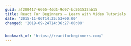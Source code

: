 ```yaml
---
guid: af280417-6665-4dd1-9d07-bc551532ab15
title: React For Beginners — Learn with Video Tutorials
date: '2015-11-06T14:25:53+00:00'
changed: '2019-09-24T14:36:27+00:00'


bookmark_of: 'https://reactforbeginners.com/'
---
```




